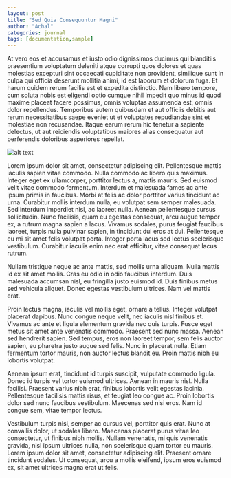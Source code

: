 ```yaml
---
layout: post
title: "Sed Quia Consequuntur Magni"
author: "Achal"
categories: journal
tags: [documentation,sample]
---
```


At vero eos et accusamus et iusto odio dignissimos ducimus qui blanditiis praesentium voluptatum deleniti atque corrupti quos dolores et quas molestias excepturi sint occaecati cupiditate non provident, similique sunt in culpa qui officia deserunt mollitia animi, id est laborum et dolorum fuga. Et harum quidem rerum facilis est et expedita distinctio. Nam libero tempore, cum soluta nobis est eligendi optio cumque nihil impedit quo minus id quod maxime placeat facere possimus, omnis voluptas assumenda est, omnis dolor repellendus. Temporibus autem quibusdam et aut officiis debitis aut rerum necessitatibus saepe eveniet ut et voluptates repudiandae sint et molestiae non recusandae. Itaque earum rerum hic tenetur a sapiente delectus, ut aut reiciendis voluptatibus maiores alias consequatur aut perferendis doloribus asperiores repellat.

![alt text](https://user-images.githubusercontent.com/35342732/44516787-9b69f680-a6e3-11e8-877a-79bfc94d54d4.png "Lagrange Demo Image")

Lorem ipsum dolor sit amet, consectetur adipiscing elit. Pellentesque mattis iaculis sapien vitae commodo. Nulla commodo ac libero quis maximus. Integer eget ex ullamcorper, porttitor lectus a, mattis mauris. Sed euismod velit vitae commodo fermentum. Interdum et malesuada fames ac ante ipsum primis in faucibus. Morbi at felis ac dolor porttitor varius tincidunt ac urna. Curabitur mollis interdum nulla, eu volutpat sem semper malesuada. Sed interdum imperdiet nisl, ac laoreet nulla. Aenean pellentesque cursus sollicitudin. Nunc facilisis, quam eu egestas consequat, arcu augue tempor ex, a rutrum magna sapien a lacus. Vivamus sodales, purus feugiat faucibus laoreet, turpis nulla pulvinar sapien, in tincidunt dui eros at dui. Pellentesque eu mi sit amet felis volutpat porta. Integer porta lacus sed lectus scelerisque vestibulum. Curabitur iaculis enim nec erat efficitur, vitae consequat lacus rutrum.

Nullam tristique neque ac ante mattis, sed mollis urna aliquam. Nulla mattis id ex sit amet mollis. Cras eu odio in odio faucibus interdum. Duis malesuada accumsan nisl, eu fringilla justo euismod id. Duis finibus metus sed vehicula aliquet. Donec egestas vestibulum ultrices. Nam vel mattis erat.

Proin lectus magna, iaculis vel mollis eget, ornare a tellus. Integer volutpat placerat dapibus. Nunc congue neque velit, nec iaculis nisl finibus et. Vivamus ac ante et ligula elementum gravida nec quis turpis. Fusce eget metus sit amet ante venenatis commodo. Praesent sed nunc massa. Aenean sed hendrerit sapien. Sed tempus, eros non laoreet tempor, sem felis auctor sapien, eu pharetra justo augue sed felis. Nunc in placerat nulla. Etiam fermentum tortor mauris, non auctor lectus blandit eu. Proin mattis nibh eu lobortis volutpat.

Aenean ipsum erat, tincidunt id turpis suscipit, vulputate commodo ligula. Donec id turpis vel tortor euismod ultrices. Aenean in mauris nisl. Nulla facilisi. Praesent varius nibh erat, finibus lobortis velit egestas lacinia. Pellentesque facilisis mattis risus, et feugiat leo congue ac. Proin lobortis dolor sed nunc faucibus vestibulum. Maecenas sed nisi eros. Nam id congue sem, vitae tempor lectus.

Vestibulum turpis nisi, semper ac cursus vel, porttitor quis erat. Nunc at convallis dolor, ut sodales libero. Maecenas placerat purus vitae leo consectetur, ut finibus nibh mollis. Nullam venenatis, mi quis venenatis gravida, nisl ipsum ultrices nulla, non scelerisque quam tortor eu mauris. Lorem ipsum dolor sit amet, consectetur adipiscing elit. Praesent ornare tincidunt sodales. Ut consequat, arcu a mollis eleifend, ipsum eros euismod ex, sit amet ultrices magna erat ut felis.

